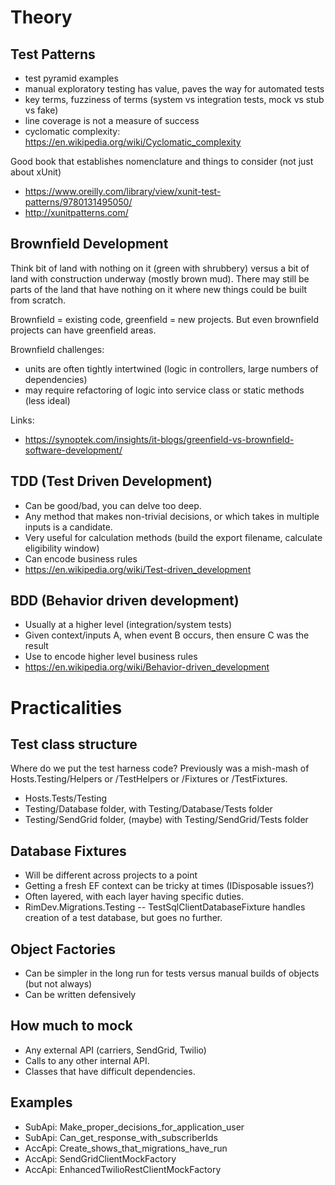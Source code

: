 # Theory

## Test Patterns

- test pyramid examples
- manual exploratory testing has value, paves the way for automated tests
- key terms, fuzziness of terms (system vs integration tests, mock vs stub vs fake)
- line coverage is not a measure of success
- cyclomatic complexity: https://en.wikipedia.org/wiki/Cyclomatic_complexity

Good book that establishes nomenclature and things to consider (not just about xUnit)

- https://www.oreilly.com/library/view/xunit-test-patterns/9780131495050/
- http://xunitpatterns.com/

## Brownfield Development

Think bit of land with nothing on it (green with shrubbery) versus a bit of land with construction underway (mostly brown mud).  There may still be parts of the land that have nothing on it where new things could be built from scratch.

Brownfield = existing code, greenfield = new projects.  But even brownfield projects can have greenfield areas.

Brownfield challenges:

- units are often tightly intertwined (logic in controllers, large numbers of dependencies)
- may require refactoring of logic into service class or static methods (less ideal)

Links:

- https://synoptek.com/insights/it-blogs/greenfield-vs-brownfield-software-development/

## TDD (Test Driven Development)

- Can be good/bad, you can delve too deep.
- Any method that makes non-trivial decisions, or which takes in multiple inputs is a candidate.
- Very useful for calculation methods (build the export filename, calculate eligibility window)
- Can encode business rules
- https://en.wikipedia.org/wiki/Test-driven_development

## BDD (Behavior driven development)

- Usually at a higher level (integration/system tests)
- Given context/inputs A, when event B occurs, then ensure C was the result
- Use to encode higher level business rules
- https://en.wikipedia.org/wiki/Behavior-driven_development

# Practicalities

## Test class structure

Where do we put the test harness code? Previously was a mish-mash of Hosts.Testing/Helpers or /TestHelpers or /Fixtures or /TestFixtures.

- Hosts.Tests/Testing
- Testing/Database folder, with Testing/Database/Tests folder
- Testing/SendGrid folder, (maybe) with Testing/SendGrid/Tests folder

## Database Fixtures

- Will be different across projects to a point
- Getting a fresh EF context can be tricky at times (IDisposable issues?)
- Often layered, with each layer having specific duties.
- RimDev.Migrations.Testing -- TestSqlClientDatabaseFixture handles creation of a test database, but goes no further.

## Object Factories

- Can be simpler in the long run for tests versus manual builds of objects (but not always)
- Can be written defensively

## How much to mock

- Any external API (carriers, SendGrid, Twilio)
- Calls to any other internal API.
- Classes that have difficult dependencies.

## Examples

- SubApi: Make_proper_decisions_for_application_user
- SubApi: Can_get_response_with_subscriberIds
- AccApi: Create_shows_that_migrations_have_run
- AccApi: SendGridClientMockFactory
- AccApi: EnhancedTwilioRestClientMockFactory
